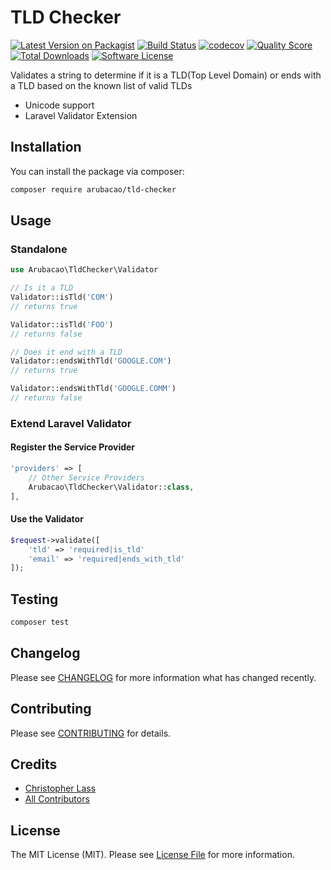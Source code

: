 # TLD Checker

[![Latest Version on Packagist](https://img.shields.io/packagist/v/arubacao/tld-checker.svg?style=flat-square)](https://packagist.org/packages/arubacao/tld-checker)
[![Build Status](https://img.shields.io/travis/arubacao/tld-checker/master.svg?style=flat-square)](https://travis-ci.org/arubacao/tld-checker)
[![codecov](https://codecov.io/gh/arubacao/tld-checker/branch/master/graph/badge.svg?style=flat-square)](https://codecov.io/gh/arubacao/tld-checker)
[![Quality Score](https://img.shields.io/scrutinizer/g/arubacao/tld-checker.svg?style=flat-square)](https://scrutinizer-ci.com/g/arubacao/tld-checker)
[![Total Downloads](https://img.shields.io/packagist/dt/arubacao/tld-checker.svg?style=flat-square)](https://packagist.org/packages/arubacao/tld-checker)
[![Software License](https://img.shields.io/badge/license-MIT-brightgreen.svg?style=flat-square)](LICENSE.md)

Validates a string to determine if it is a TLD(Top Level Domain) or ends with a TLD based on the known list of valid TLDs
* Unicode support
* Laravel Validator Extension

## Installation
You can install the package via composer:

```bash
composer require arubacao/tld-checker
```

## Usage

### Standalone

``` php
use Arubacao\TldChecker\Validator

// Is it a TLD
Validator::isTld('COM')
// returns true

Validator::isTld('FOO')
// returns false

// Does it end with a TLD
Validator::endsWithTld('GOOGLE.COM')
// returns true

Validator::endsWithTld('GOOGLE.COMM')
// returns false

```

### Extend Laravel Validator

#### Register the Service Provider 

```PHP
'providers' => [
    // Other Service Providers
    Arubacao\TldChecker\Validator::class,
],
```

#### Use the Validator
```PHP
$request->validate([
    'tld' => 'required|is_tld'
    'email' => 'required|ends_with_tld'
]);
```

## Testing

``` bash
composer test
```

## Changelog

Please see [CHANGELOG](CHANGELOG.md) for more information what has changed recently.

## Contributing

Please see [CONTRIBUTING](CONTRIBUTING.md) for details.

## Credits

- [Christopher Lass](https://github.com/arubacao)
- [All Contributors](../../contributors)

## License

The MIT License (MIT). Please see [License File](LICENSE.md) for more information.
